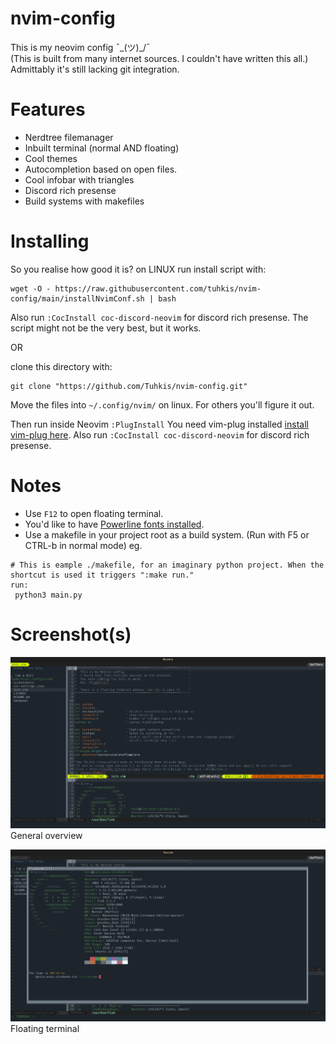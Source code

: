 # nvim-config
This is my neovim config  ¯\_(ツ)_/¯ <br>
(This is built from many internet sources. I couldn't have written this all.) <br>
Admittably it's still lacking git integration.
# Features
- Nerdtree filemanager
- Inbuilt terminal (normal AND floating)
- Cool themes
- Autocompletion based on open files.
- Cool infobar with triangles
- Discord rich presense
- Build systems with makefiles
# Installing
So you realise how good it is?
on LINUX run install script with:
```
wget -O - https://raw.githubusercontent.com/tuhkis/nvim-config/main/installNvimConf.sh | bash
```
Also run `:CocInstall coc-discord-neovim` for discord rich presense.
The script might not be the very best, but it works.

OR

clone this directory with:
```
git clone "https://github.com/Tuhkis/nvim-config.git"
```
Move the files into `~/.config/nvim/` on linux. For others you'll figure it out.

Then run inside Neovim `:PlugInstall` You need vim-plug installed [install vim-plug here](https://github.com/junegunn/vim-plug).
Also run `:CocInstall coc-discord-neovim` for discord rich presense.
# Notes
- Use `F12` to open floating terminal.
- You'd like to have [Powerline fonts installed](https://github.com/powerline/fonts).
- Use a makefile in your project root as a build system. (Run with F5 or CTRL-b in normal mode) eg.
```
# This is eample ./makefile, for an imaginary python project. When the  shortcut is used it triggers ":make run."
run:
 python3 main.py
```
# Screenshot(s)
![Screenshot of Nvim](./screenshots/1.png? "Screenshot 1")
General overview

![Screenshot of Nvim](./screenshots/2.png? "Screenshot 2 with floating terminal")
Floating terminal
